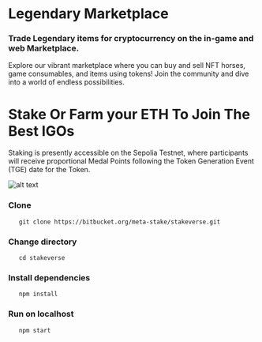 # Legendary Marketplace

### Trade Legendary items for cryptocurrency on the in-game and web Marketplace.

Explore our vibrant marketplace where you can buy and sell NFT horses, game consumables, and items using tokens! Join the community and dive into a world of endless possibilities.

# Stake Or Farm your ETH To Join The Best IGOs

Staking is presently accessible on the Sepolia Testnet, where participants will receive proportional Medal Points following the Token Generation Event (TGE) date for the Token.

![alt text](public/staking.jpg)

### Clone

```
   git clone https://bitbucket.org/meta-stake/stakeverse.git
```

### Change directory

```
   cd stakeverse
```

### Install dependencies

```
   npm install
```

### Run on localhost

```
   npm start
```
